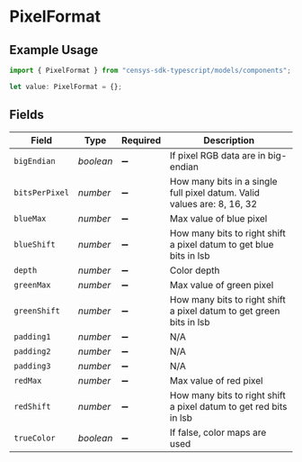 # PixelFormat

## Example Usage

```typescript
import { PixelFormat } from "censys-sdk-typescript/models/components";

let value: PixelFormat = {};
```

## Fields

| Field                                                                   | Type                                                                    | Required                                                                | Description                                                             |
| ----------------------------------------------------------------------- | ----------------------------------------------------------------------- | ----------------------------------------------------------------------- | ----------------------------------------------------------------------- |
| `bigEndian`                                                             | *boolean*                                                               | :heavy_minus_sign:                                                      | If pixel RGB data are in big-endian                                     |
| `bitsPerPixel`                                                          | *number*                                                                | :heavy_minus_sign:                                                      | How many bits in a single full pixel datum. Valid values are: 8, 16, 32 |
| `blueMax`                                                               | *number*                                                                | :heavy_minus_sign:                                                      | Max value of blue pixel                                                 |
| `blueShift`                                                             | *number*                                                                | :heavy_minus_sign:                                                      | How many bits to right shift a pixel datum to get blue bits in lsb      |
| `depth`                                                                 | *number*                                                                | :heavy_minus_sign:                                                      | Color depth                                                             |
| `greenMax`                                                              | *number*                                                                | :heavy_minus_sign:                                                      | Max value of green pixel                                                |
| `greenShift`                                                            | *number*                                                                | :heavy_minus_sign:                                                      | How many bits to right shift a pixel datum to get green bits in lsb     |
| `padding1`                                                              | *number*                                                                | :heavy_minus_sign:                                                      | N/A                                                                     |
| `padding2`                                                              | *number*                                                                | :heavy_minus_sign:                                                      | N/A                                                                     |
| `padding3`                                                              | *number*                                                                | :heavy_minus_sign:                                                      | N/A                                                                     |
| `redMax`                                                                | *number*                                                                | :heavy_minus_sign:                                                      | Max value of red pixel                                                  |
| `redShift`                                                              | *number*                                                                | :heavy_minus_sign:                                                      | How many bits to right shift a pixel datum to get red bits in lsb       |
| `trueColor`                                                             | *boolean*                                                               | :heavy_minus_sign:                                                      | If false, color maps are used                                           |